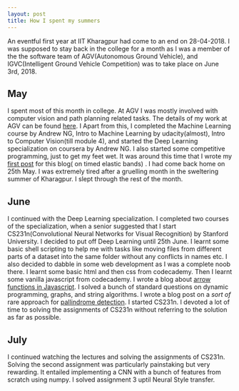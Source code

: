 ```yaml
---
layout: post
title: How I spent my summers
---
```


An eventful first year at IIT Kharagpur had come to an end on 28-04-2018. I was supposed to stay back in the college for a month as I was a member of the the software team of AGV(Autonomous Ground Vehicle), and IGVC(Intelligent Ground Vehicle Competition) was to take place on June 3rd, 2018.

## May

I spent most of this month in college. At AGV I was mostly involved with computer vision and path planning related tasks. The details of my work at AGV can be found [here](https://docs.google.com/document/d/157v_o3XNV1KcUrWUtoz1iK3eEdYfzYJh3VU6ggDDJ4k/edit?usp=sharing).
I
Apart from this, I completed the Machine Learning course by Andrew NG, Intro to Machine Learning by udacity(almost), Intro to Computer Vision(till module 4), and started the Deep Learning specialization on coursera by Andrew NG. I also started some competitive programming, just to get my feet wet. It was around this time that I wrote my [first post](https://sanketkumarsinghiitkgp.github.io/2018/05/21/Timed-Elastic-Bands.html) for this blog( on timed elastic bands)  . I had come back home on 25th May. I was extremely tired after a gruelling month in the sweltering summer of Kharagpur. I slept through the rest of the month.

## June

I continued with the Deep Learning specialization. I completed two courses of the specialization, when a senior suggested that I start CS231n(Convolutional Neural Networks for Visual Recognition) by Stanford University. I decided to put off Deep Learning until 25th June. I learnt some basic shell scripting to help me with tasks like moving files from different parts of a dataset into the same folder without any conflicts in names etc. I also decided to dabble in some web development as I was a complete noob there. I learnt some basic html and then css from codecademy. Then I learnt some vanilla javascript from codecademy. I wrote a blog about [arrow functions in Javascript](https://sanketkumarsinghiitkgp.github.io/2018/06/15/Arrow-functions-and-lexical-binding.html). I solved a bunch of standard questions on dynamic programming, graphs, and string algorithms. I wrote a blog post on a *sort of* rare approach for [pallindrome detection](https://sanketkumarsinghiitkgp.github.io/2018/06/23/Rabin-Karp-for-palindrome-detection.html). I started CS231n. I devoted a lot of time to solving the assignments of CS231n without referring to the solution as far as possible.

## July

I continued watching the lectures and solving the assignments of CS231n. Solving the second assignment was particularly painstaking but very rewarding. It entailed implementing a CNN with a bunch of features from scratch using numpy. I solved assignment 3 uptil Neural Style transfer. 